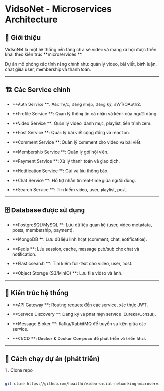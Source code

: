  # VidsoNet - Microservices Architecture



 ## 📌 Giới thiệu

VidsoNet là một hệ thống nền tảng chia sẻ video và mạng xã hội được triển khai theo kiến trúc   **microservices  **.  

Dự án mô phỏng các tính năng chính như: quản lý video, bài viết, bình luận, chat giữa user, membership và thanh toán.  



---



 ## 🏗️ Các Service chính

 -  **Auth Service **: Xác thực, đăng nhập, đăng ký, JWT/OAuth2.  

 -  **Profile Service **: Quản lý thông tin cá nhân và kênh của người dùng.  

 -  **Video Service **: Quản lý video, danh mục, playlist, tiến trình xem.  

 -  **Post Service **: Quản lý bài viết cộng đồng và reaction.  

 -  **Comment Service **: Quản lý comment cho video và bài viết.  

 -   **Membership Service  **: Quản lý gói hội viên.  

 -   **Payment Service  **: Xử lý thanh toán và giao dịch.  

 -   **Notification Service  **: Gửi và lưu thông báo.  

 -   **Chat Service  **: Hỗ trợ nhắn tin real-time giữa người dùng.  

 -   **Search Service  **: Tìm kiếm video, user, playlist, post.  



---



 ## 🗄️ Database được sử dụng

 -   **PostgreSQL/MySQL  **: Lưu dữ liệu quan hệ (user, video metadata, posts, membership, payment).  

 -   **MongoDB  **: Lưu dữ liệu linh hoạt (comment, chat, notification).  

 -   **Redis  **: Lưu session, cache, message pub/sub cho chat và notification.  

 -   **Elasticsearch  **: Tìm kiếm full-text cho video, user, post.  

 -   **Object Storage (S3/MinIO)  **: Lưu file video và ảnh.  



---



 ## 🔗 Kiến trúc hệ thống

 -   **API Gateway  **: Routing request đến các service, xác thực JWT.  

 -   **Service Discovery  **: Đăng ký và phát hiện service (Eureka/Consul).  

 -   **Message Broker  **: Kafka/RabbitMQ để truyền sự kiện giữa các service.  

 -   **CI/CD  **: Docker  & Docker Compose để phát triển và triển khai.  



---



 ## 🚀 Cách chạy dự án (phát triển)

1 . Clone repo

```bash

git clone https://github.com/hoaithi/video-social-networking-microservices


